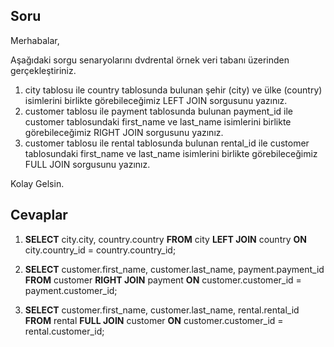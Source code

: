 ## Soru

Merhabalar,



Aşağıdaki sorgu senaryolarını dvdrental örnek veri tabanı üzerinden gerçekleştiriniz.



1. city tablosu ile country tablosunda bulunan şehir (city) ve ülke (country) isimlerini birlikte görebileceğimiz LEFT JOIN sorgusunu yazınız.
2. customer tablosu ile payment tablosunda bulunan payment_id ile customer tablosundaki first_name ve last_name isimlerini birlikte görebileceğimiz RIGHT JOIN sorgusunu yazınız.
3. customer tablosu ile rental tablosunda bulunan rental_id ile customer tablosundaki first_name ve last_name isimlerini birlikte görebileceğimiz FULL JOIN sorgusunu yazınız.


Kolay Gelsin.


## Cevaplar

1. **SELECT** city.city, country.country **FROM** city
**LEFT JOIN** country **ON** city.country_id = country.country_id;

2. **SELECT** customer.first_name, customer.last_name, payment.payment_id
**FROM** customer
**RIGHT JOIN** payment **ON** customer.customer_id = payment.customer_id;

3. **SELECT** customer.first_name, customer.last_name, rental.rental_id
**FROM** rental
**FULL JOIN** customer **ON** customer.customer_id = rental.customer_id;